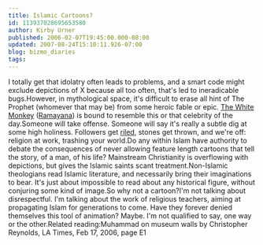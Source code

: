 ```yaml
---
title: Islamic Cartoons?
id: 113937028695653580
author: Kirby Urner
published: 2006-02-07T19:45:00.000-08:00
updated: 2007-08-24T15:10:11.926-07:00
blog: bizmo_diaries
tags: 
---
```


I totally get that idolatry often leads to problems, and a smart code might exclude depictions of X because all too often, that's led to ineradicable bugs.However, in mythological space, it's difficult to erase all hint of The Prophet (whomever that may be) from some heroic fable or epic. [The White Monkey](http://www.youtube.com/watch?v=Pj40jOdE_zM) ([Ramayana](http://www.ramayana.com/)) is bound to resemble this or that celebrity of the day.Someone will take offense. Someone will say it's really a subtle dig at some high holiness. Followers get [riled](http://www.answers.com/riled&r=67), stones get thrown, and we're off: religion at work, trashing your world.Do any within Islam have authority to debate the consequences of never allowing feature length cartoons that tell the story, of a man, of his life? Mainstream Christianity is overflowing with depictions, but gives the Islamic saints scant treatment.Non-Islamic theologians read Islamic literature, and necessarily bring their imaginations to bear. It's just about impossible to read about any historical figure, without conjuring some kind of image.So why not a cartoon?I'm not talking about disrespectful. I'm talking about the work of religious teachers, aiming at propagating Islam for generations to come. Have they forever denied themselves this tool of animation? Maybe. I'm not qualified to say, one way or the other.Related reading:Muhammad on museum walls by Christopher Reynolds, LA Times, Feb 17, 2006, page E1